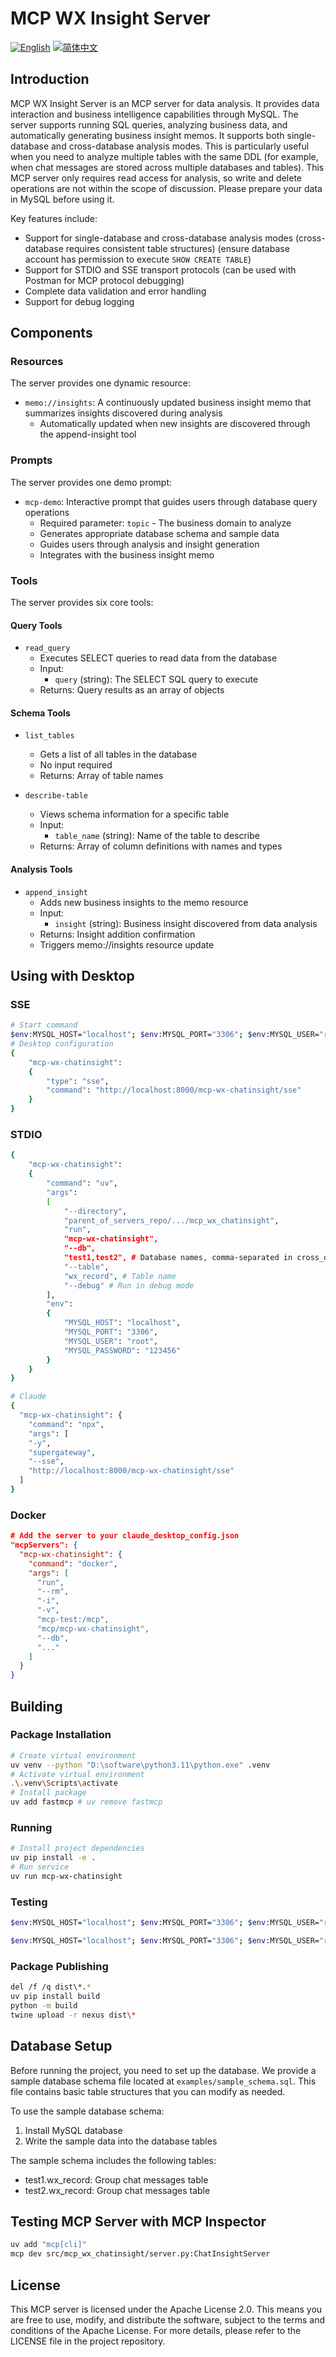# MCP WX Insight Server

[![English](https://img.shields.io/badge/English-Click-yellow)](README.md)
[![简体中文](https://img.shields.io/badge/简体中文-点击查看-orange)](README-zh.md)

## Introduction
MCP WX Insight Server is an MCP server for data analysis. It provides data interaction and business intelligence capabilities through MySQL. The server supports running SQL queries, analyzing business data, and automatically generating business insight memos. It supports both single-database and cross-database analysis modes. This is particularly useful when you need to analyze multiple tables with the same DDL (for example, when chat messages are stored across multiple databases and tables). This MCP server only requires read access for analysis, so write and delete operations are not within the scope of discussion. Please prepare your data in MySQL before using it.

Key features include:
- Support for single-database and cross-database analysis modes (cross-database requires consistent table structures) (ensure database account has permission to execute `SHOW CREATE TABLE`)
- Support for STDIO and SSE transport protocols (can be used with Postman for MCP protocol debugging)
- Complete data validation and error handling
- Support for debug logging

## Components

### Resources
The server provides one dynamic resource:
- `memo://insights`: A continuously updated business insight memo that summarizes insights discovered during analysis
  - Automatically updated when new insights are discovered through the append-insight tool

### Prompts
The server provides one demo prompt:
- `mcp-demo`: Interactive prompt that guides users through database query operations
  - Required parameter: `topic` - The business domain to analyze
  - Generates appropriate database schema and sample data
  - Guides users through analysis and insight generation
  - Integrates with the business insight memo

### Tools
The server provides six core tools:

#### Query Tools
- `read_query`
   - Executes SELECT queries to read data from the database
   - Input:
     - `query` (string): The SELECT SQL query to execute
   - Returns: Query results as an array of objects

#### Schema Tools
- `list_tables`
   - Gets a list of all tables in the database
   - No input required
   - Returns: Array of table names

- `describe-table`
   - Views schema information for a specific table
   - Input:
     - `table_name` (string): Name of the table to describe
   - Returns: Array of column definitions with names and types

#### Analysis Tools
- `append_insight`
   - Adds new business insights to the memo resource
   - Input:
     - `insight` (string): Business insight discovered from data analysis
   - Returns: Insight addition confirmation
   - Triggers memo://insights resource update

## Using with Desktop

### SSE
```bash
# Start command
$env:MYSQL_HOST="localhost"; $env:MYSQL_PORT="3306"; $env:MYSQL_USER="root"; $env:MYSQL_PASSWORD="123456"; uv run mcp-wx-chatinsight --db 'test1,test2' --table "wx_record" --transport "sse" --port 8000 --sse_path "/mcp-wx-chatinsight/sse" --debug
# Desktop configuration
{
    "mcp-wx-chatinsight":
    {
        "type": "sse",
        "command": "http://localhost:8000/mcp-wx-chatinsight/sse"
    }
}
```

### STDIO
```bash
{
    "mcp-wx-chatinsight":
    {
        "command": "uv",
        "args":
        [
            "--directory",
            "parent_of_servers_repo/.../mcp_wx_chatinsight",
            "run",
            "mcp-wx-chatinsight",
            "--db",
            "test1,test2", # Database names, comma-separated in cross_db mode, single database name in single_db mode
            "--table",
            "wx_record", # Table name
            "--debug" # Run in debug mode
        ],
        "env":
        {
            "MYSQL_HOST": "localhost",
            "MYSQL_PORT": "3306",
            "MYSQL_USER": "root",
            "MYSQL_PASSWORD": "123456"
        }
    }
}
```

```bash
# Claude
{
  "mcp-wx-chatinsight": {
    "command": "npx",
    "args": [
    "-y",
    "supergateway",
    "--sse",
    "http://localhost:8000/mcp-wx-chatinsight/sse"
  ]
}
```

### Docker

```json
# Add the server to your claude_desktop_config.json
"mcpServers": {
  "mcp-wx-chatinsight": {
    "command": "docker",
    "args": [
      "run",
      "--rm",
      "-i",
      "-v",
      "mcp-test:/mcp",
      "mcp/mcp-wx-chatinsight",
      "--db",
      "..."
    ]
  }
}
```

## Building

### Package Installation

```bash
# Create virtual environment
uv venv --python "D:\software\python3.11\python.exe" .venv
# Activate virtual environment
.\.venv\Scripts\activate
# Install package
uv add fastmcp # uv remove fastmcp
```

### Running

```bash
# Install project dependencies
uv pip install -e .
# Run service
uv run mcp-wx-chatinsight
```

### Testing
```bash
$env:MYSQL_HOST="localhost"; $env:MYSQL_PORT="3306"; $env:MYSQL_USER="root"; $env:MYSQL_PASSWORD="123456"; uv run mcp-wx-chatinsight --db 'test1,test2' --table "wx_record" --debug

$env:MYSQL_HOST="localhost"; $env:MYSQL_PORT="3306"; $env:MYSQL_USER="root"; $env:MYSQL_PASSWORD="123456"; uv run mcp-wx-chatinsight --db 'test1,test2' --table "wx_record" --transport "sse" --port 8000 --sse_path "/mcp-wx-chatinsight/sse" --debug # http://localhost:8000/mcp-wx-chatinsight/sse
```

### Package Publishing

```bash
del /f /q dist\*.*
uv pip install build
python -m build
twine upload -r nexus dist\*
```

## Database Setup

Before running the project, you need to set up the database. We provide a sample database schema file located at `examples/sample_schema.sql`. This file contains basic table structures that you can modify as needed.

To use the sample database schema:

1. Install MySQL database
2. Write the sample data into the database tables

The sample schema includes the following tables:
- test1.wx_record: Group chat messages table
- test2.wx_record: Group chat messages table

## Testing MCP Server with MCP Inspector

```bash
uv add "mcp[cli]"
mcp dev src/mcp_wx_chatinsight/server.py:ChatInsightServer
```

## License

This MCP server is licensed under the Apache License 2.0. This means you are free to use, modify, and distribute the software, subject to the terms and conditions of the Apache License. For more details, please refer to the LICENSE file in the project repository.
